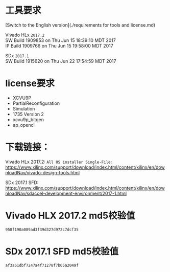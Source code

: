 # 工具要求

[Switch to the English version](./requirements for tools and license.md)

Vivado HLx `2017.2`  
SW Build 1909853 on Thu Jun 15 18:39:10 MDT 2017  
IP Build 1909766 on Thu Jun 15 19:58:00 MDT 2017  

SDx `2017.1`  
SW Build 1915620 on Thu Jun 22 17:54:59 MDT 2017

# license要求  
  * XCVU9P
  * PartialReconfiguration  
  * Simulation  
  * 1735 Version 2
  * xcvu9p_bitgen     
  * ap_opencl     

# 下载链接：  
Vivado HLx 2017.2: `All OS installer Single-File`:  
<https://www.xilinx.com/support/download/index.html/content/xilinx/en/downloadNav/vivado-design-tools.html>

SDx 2017.1 SFD:  
<https://www.xilinx.com/support/download/index.html/content/xilinx/en/downloadNav/sdaccel-development-environment/2017-1.html>


# Vivado HLX 2017.2 md5校验值
`958f190a089ad3f39d327d972c7dcf35`

# SDx 2017.1 SFD md5校验值
`af3a51dbf7247a4f71278f7b65a2049f`
